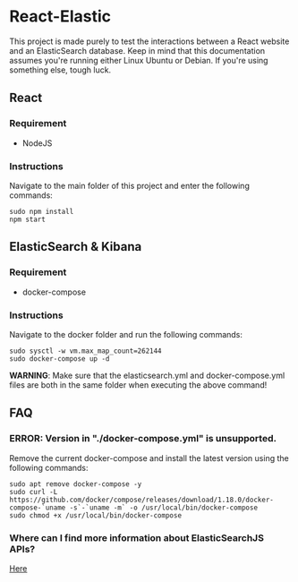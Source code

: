 # React-Elastic
This project is made purely to test the interactions between a React website and an ElasticSearch database. Keep in mind that this documentation assumes you're running either Linux Ubuntu or Debian. If you're using something else, tough luck.

## React

### Requirement
* NodeJS

### Instructions
Navigate to the main folder of this project and enter the following commands:
```
sudo npm install
npm start
```

## ElasticSearch & Kibana

### Requirement
* docker-compose

### Instructions
Navigate to the docker folder and run the following commands:
```
sudo sysctl -w vm.max_map_count=262144
sudo docker-compose up -d
```
**WARNING**: Make sure that the elasticsearch.yml and docker-compose.yml files are both in the same folder when executing the above command!

## FAQ
### ERROR: Version in "./docker-compose.yml" is unsupported.
Remove the current docker-compose and install the latest version using the following commands:
```
sudo apt remove docker-compose -y
sudo curl -L https://github.com/docker/compose/releases/download/1.18.0/docker-compose-`uname -s`-`uname -m` -o /usr/local/bin/docker-compose
sudo chmod +x /usr/local/bin/docker-compose
```

### Where can I find more information about ElasticSearchJS APIs?
[Here](https://www.elastic.co/guide/en/elasticsearch/client/javascript-api/current/api-reference.html)
